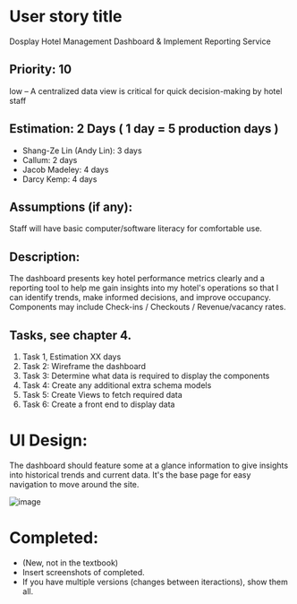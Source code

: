 # User story title
Dosplay Hotel Management Dashboard & Implement Reporting Service

## Priority: 10
low – A centralized data view is critical for quick decision-making by hotel staff

## Estimation: 2 Days ( 1 day = 5 production days  ) 

* Shang-Ze Lin (Andy Lin): 3 days
* Callum: 2 days 
* Jacob Madeley: 4 days
* Darcy Kemp: 4 days

## Assumptions (if any):
Staff will have basic computer/software literacy for comfortable use.

## Description:
The dashboard presents key hotel performance metrics clearly and a reporting tool to help me gain insights into my hotel's operations so that I can identify trends, make informed decisions, and improve occupancy.
Components may include Check-ins / Checkouts / Revenue/vacancy rates.
## Tasks, see chapter 4.

1. Task 1, Estimation XX days
2. Task 2: Wireframe the dashboard
3. Task 3: Determine what data is required to display the components
4. Task 4: Create any additional extra schema models 
4. Task 5: Create Views to fetch required data
5. Task 6: Create a front end to display data



# UI Design:
The dashboard should feature some at a glance information to give insights into historical trends and current data.
It's the base page for easy navigation to move around the site. 

![image](https://github.com/JacobMadeley/cp3407-project-v2024/assets/89110361/0bb6c432-9a18-4b9c-8314-ce685238dd01)

# Completed:
* (New, not in the textbook) 
* Insert screenshots of completed. 
* If you have multiple versions (changes between iteractions), show them all.


